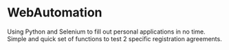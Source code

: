 # WebAutomation
Using Python and Selenium to fill out personal applications in no time. Simple and quick set of functions to test 2 specific registration agreements.
